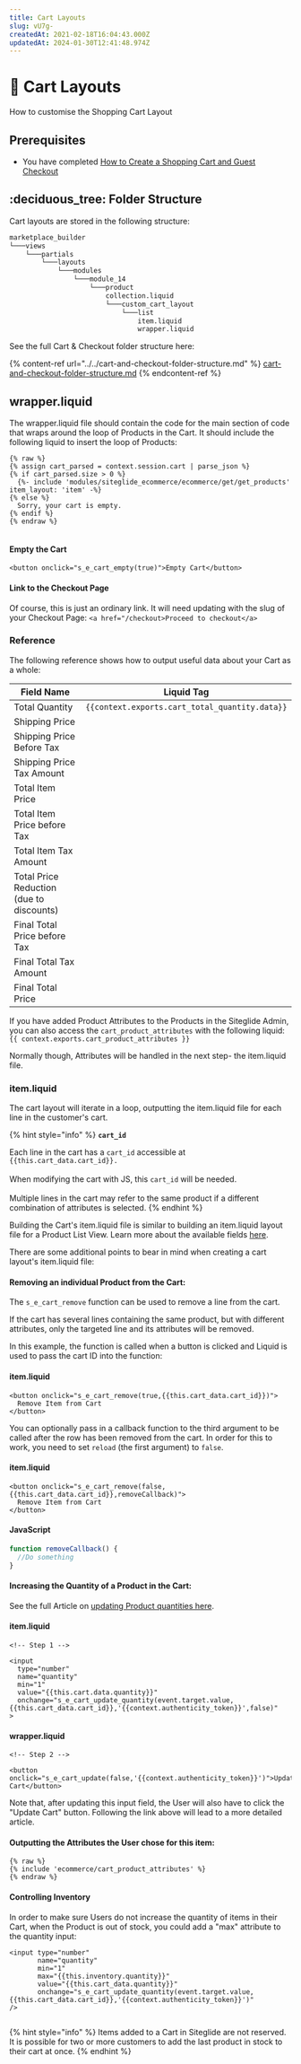 ```yaml
---
title: Cart Layouts
slug: vU7g-
createdAt: 2021-02-18T16:04:43.000Z
updatedAt: 2024-01-30T12:41:48.974Z
---
```


# 🔹 Cart Layouts

How to customise the Shopping Cart Layout

## Prerequisites

* You have completed [How to Create a Shopping Cart and Guest Checkout](/ecommerce/get-started-ecommerce/cart-checkout-and-quotes/steps-to-implement-a-guest-checkout-flow.md)

## :deciduous\_tree: Folder Structure

Cart layouts are stored in the following structure:

```bash
marketplace_builder
└───views
    └───partials
        └───layouts
            └───modules
                └───module_14
                    └───product
                        collection.liquid
                        └───custom_cart_layout
                            └───list
                                item.liquid
                                wrapper.liquid
```

See the full Cart & Checkout folder structure here:

{% content-ref url="../../cart-and-checkout-folder-structure.md" %}
[cart-and-checkout-folder-structure.md](../../cart-and-checkout-folder-structure.md)
{% endcontent-ref %}

## wrapper.liquid

The wrapper.liquid file should contain the code for the main section of code that wraps around the loop of Products in the Cart. It should include the following liquid to insert the loop of Products:

```liquid
{% raw %}
{% assign cart_parsed = context.session.cart | parse_json %}
{% if cart_parsed.size > 0 %}
  {%- include 'modules/siteglide_ecommerce/ecommerce/get/get_products' item_layout: 'item' -%}
{% else %}
  Sorry, your cart is empty.
{% endif %}
{% endraw %}


```

#### Empty the Cart

`<button onclick="s_e_cart_empty(true)">Empty Cart</button>`

#### Link to the Checkout Page

Of course, this is just an ordinary link. It will need updating with the slug of your Checkout Page: `<a href="/checkout>Proceed to checkout</a>`

### Reference

The following reference shows how to output useful data about your Cart as a whole:

<table data-full-width="true"><thead><tr><th>Field Name</th><th>Liquid Tag</th></tr></thead><tbody><tr><td>Total Quantity</td><td><code>{{context.exports.cart_total_quantity.data}}</code></td></tr><tr><td>Shipping Price</td><td></td></tr><tr><td>Shipping Price Before Tax</td><td></td></tr><tr><td>Shipping Price Tax Amount</td><td></td></tr><tr><td>Total Item Price</td><td></td></tr><tr><td>Total Item Price before Tax</td><td></td></tr><tr><td>Total Item Tax Amount</td><td></td></tr><tr><td>Total Price Reduction (due to discounts)</td><td></td></tr><tr><td>Final Total Price before Tax</td><td></td></tr><tr><td>Final Total Tax Amount</td><td></td></tr><tr><td>Final Total Price</td><td></td></tr></tbody></table>

If you have added Product Attributes to the Products in the Siteglide Admin, you can also access the `cart_product_attributes` with the following liquid: `{{ context.exports.cart_product_attributes }}`

Normally though, Attributes will be handled in the next step- the item.liquid file.

### item.liquid

The cart layout will iterate in a loop, outputting the item.liquid file for each line in the customer's cart.

{% hint style="info" %}
**`cart_id`**

Each line in the cart has a `cart_id` accessible at `{{this.cart_data.cart_id}}.`\
\
When modifying the cart with JS, this `cart_id` will be needed.\
\
Multiple lines in the cart may refer to the same product if a different combination of attributes is selected.
{% endhint %}

Building the Cart's item.liquid file is similar to building an item.liquid layout file for a Product List View. Learn more about the available fields [here](/ecommerce/get-started-ecommerce/cart-checkout-and-quotes/product-views/product-liquid-reference.md).

There are some additional points to bear in mind when creating a cart layout's item.liquid file:

#### Removing an individual Product from the Cart:

The `s_e_cart_remove` function can be used to remove a line from the cart.

If the cart has several lines containing the same product, but with different attributes, only the targeted line and its attributes will be removed.

In this example, the function is called when a button is clicked and Liquid is used to pass the cart ID into the function:

#### item.liquid

```liquid
<button onclick="s_e_cart_remove(true,{{this.cart_data.cart_id}})">
  Remove Item from Cart
</button>
```

You can optionally pass in a callback function to the third argument to be called after the row has been removed from the cart. In order for this to work, you need to set `reload` (the first argument) to `false`.

#### item.liquid

```liquid
<button onclick="s_e_cart_remove(false,{{this.cart_data.cart_id}},removeCallback)">
  Remove Item from Cart
</button>
```

#### JavaScript

```javascript
function removeCallback() {
  //Do something
}
```

#### Increasing the Quantity of a Product in the Cart:

See the full Article on [updating Product quantities here](/ecommerce/get-started-ecommerce/cart-checkout-and-quotes/cart/updating-quantity-in-cart.md).

#### item.liquid

```liquid
<!-- Step 1 -->

<input 
  type="number"
  name="quantity"
  min="1"
  value="{{this.cart.data.quantity}}"
  onchange="s_e_cart_update_quantity(event.target.value,{{this.cart_data.cart_id}},'{{context.authenticity_token}}',false)"
>

```

#### wrapper.liquid

```liquid
<!-- Step 2 -->

<button onclick="s_e_cart_update(false,'{{context.authenticity_token}}')">Update Cart</button>

```

Note that, after updating this input field, the User will also have to click the "Update Cart" button. Following the link above will lead to a more detailed article.

#### Outputting the Attributes the User chose for this item:

```liquid
{% raw %}
{% include 'ecommerce/cart_product_attributes' %}
{% endraw %}

```

#### Controlling Inventory

In order to make sure Users do not increase the quantity of items in their Cart, when the Product is out of stock, you could add a "max" attribute to the quantity input:

```liquid
<input type="number" 
       name="quantity" 
       min="1" 
       max="{{this.inventory.quantity}}" 
       value="{{this.cart_data.quantity}}" 
       onchange="s_e_cart_update_quantity(event.target.value,{{this.cart_data.cart_id}},'{{context.authenticity_token}}')"
/>


```

{% hint style="info" %}
Items added to a Cart in Siteglide are not reserved. It is possible for two or more customers to add the last product in stock to their cart at once.
{% endhint %}
